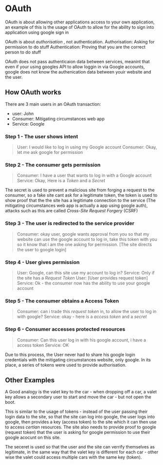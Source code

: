 # OAuth

OAuth is about allowing other applications access to your own application, an example of this is the usage of OAuth to allow for the ability to sign into application using google sign in 

OAuth is about *authorisation* , not authentication.
Authorisation: Asking for permission to do stuff
Authentication: Proving that you are the correct person to do stuff 

OAuth does not pass authenticaion data between services, meanint that even if your using googles API to allow loggin in via Google accounts, google does not know the authenication data between youir website and the user. 

## How OAuth works 
There are 3 main users in an OAuth transaction: 
* user: John
* Consumer: Mitigating circumstances web app 
* Service: Google 

### Step 1 - The user shows intent 

> User: I would like to log in using my Google account 
> Consumer: Okay, let me ask google for permission

### Step 2 - The consumer gets permission

> Consumer: I have a user that wants to log in with a Google account 
> Service: Okay, Here is a *Token* and a *Secret* 

The secret is used to prevent a malicious site from forging a request to the consumer, so a fake site cant ask for a legitimate token, the token is used to show proof that the the site has a legitimate connection to the service (The mitigating circumstances web app is actually a app using google auth), attacks such as this are called *Cross-Site Request Forgery* (CSRF)

### Step 3 - The user is redirected to the service provider 

> Consumer: okay user, google wants approval from you so that my website can use the google account to log in, take this token with you so it know that i am the one asking for permission.
> [The site directs the user to google login]

### Step 4 - User gives permission 

> User: Google, can this site use my account to log in? 
> Service: Only if the site has a *Request Token*
> User: [User provides request token]
> Service: Ok - the consumer now has the ability to use your google account

### Step 5 - The consumer obtains a Access Token

> Consumer: can i trade this *request token* in, to allow the user to log in with google? 
> Service: okay - here is a *access token* and a *secret* 

### Step 6 - Consumer accesses protected resources 

> Consumer: Can this user log in with his google account, i have a access token
> Service: OK

Due to this process, the User never had to share his google login credentials with the mitigating circumstances website, only google. In its place, a series of tokens were used to provide authorisation. 

## Other Examples 
A Good analogy is the valet key to the car - when dropping off a car, a valet key allows a secondary user to start and move the car - but not open the boot.

This is similar to the usage of tokens - instead of the user passing their login data to the site, so that the site can log into google, the user logs into google, then provides a key (access token) to the site which it can then use to access *certian* resources. The site also needs to provide proof to google (request token) that the user is asking for google permission to use their google acocunt on this site. 

The seceret is used so that the user and the site can verrify themselves as legitimate, in the same way that the valet key is different for each car - other wise the valet could access multiple cars with the same key (token). 